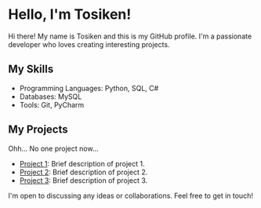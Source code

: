 # Hello, I'm Tosiken!

Hi there! My name is Tosiken and this is my GitHub profile. I'm a passionate developer who loves creating interesting projects.

## My Skills

- Programming Languages: Python, SQL, C#
- Databases: MySQL
- Tools: Git, PyCharm

## My Projects

Ohh... No one project now...
- [Project 1](https://github.com/Tosiken/project1): Brief description of project 1.
- [Project 2](https://github.com/Tosiken/project2): Brief description of project 2.
- [Project 3](https://github.com/Tosiken/project3): Brief description of project 3.

I'm open to discussing any ideas or collaborations. Feel free to get in touch!

